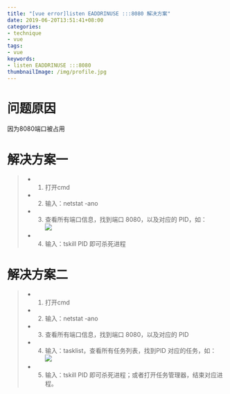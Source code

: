 ```yaml
---
title: "[vue error]listen EADDRINUSE :::8080 解决方案"
date: 2019-06-20T13:51:41+08:00
categories:
- technique
- vue
tags:
- vue
keywords:
- listen EADDRINUSE :::8080
thumbnailImage: /img/profile.jpg
---
```


<!--more-->

# 问题原因  
因为8080端口被占用  

# 解决方案一  
> * 1. 打开cmd
> * 2. 输入：netstat -ano
> * 3. 查看所有端口信息，找到端口 8080，以及对应的 PID，如：  
![](/img/vue_eeor_1.png)
> * 4. 输入：tskill PID 即可杀死进程  

# 解决方案二
> * 1. 打开cmd
> * 2. 输入：netstat -ano
> * 3. 查看所有端口信息，找到端口 8080，以及对应的 PID
> * 4. 输入：tasklist，查看所有任务列表，找到PID 对应的任务，如：  
![](/img/vue_error_2.png)
> * 5. 输入：tskill PID 即可杀死进程；或者打开任务管理器，结束对应进程。